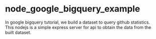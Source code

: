# node_google_bigquery_example

In google bigquery tutorial, we build a dataset to query github statistics. This nodejs is a simple express server for api to obtain the data from the built dataset.
